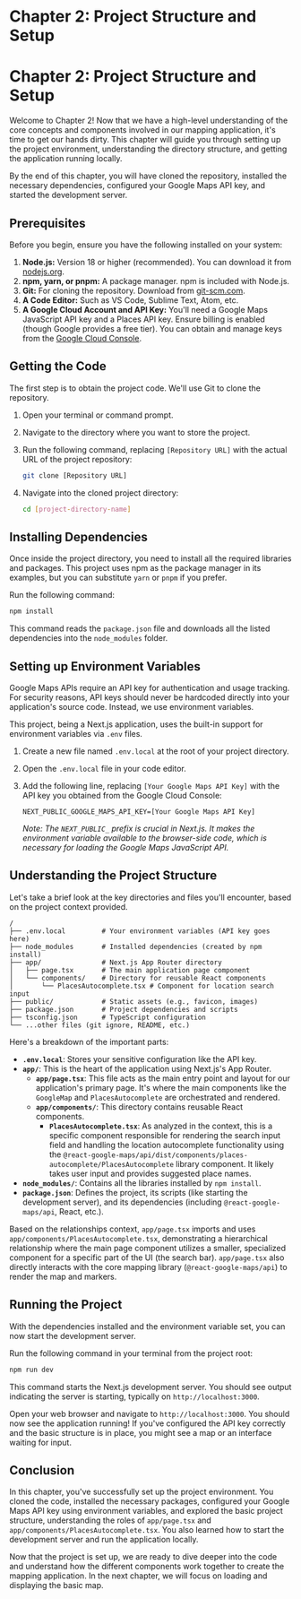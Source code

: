 # Chapter 2: **Project Structure and Setup**

# Chapter 2: Project Structure and Setup

Welcome to Chapter 2! Now that we have a high-level understanding of the core concepts and components involved in our mapping application, it's time to get our hands dirty. This chapter will guide you through setting up the project environment, understanding the directory structure, and getting the application running locally.

By the end of this chapter, you will have cloned the repository, installed the necessary dependencies, configured your Google Maps API key, and started the development server.

## Prerequisites

Before you begin, ensure you have the following installed on your system:

1.  **Node.js:** Version 18 or higher (recommended). You can download it from [nodejs.org](https://nodejs.org/).
2.  **npm, yarn, or pnpm:** A package manager. npm is included with Node.js.
3.  **Git:** For cloning the repository. Download from [git-scm.com](https://git-scm.com/).
4.  **A Code Editor:** Such as VS Code, Sublime Text, Atom, etc.
5.  **A Google Cloud Account and API Key:** You'll need a Google Maps JavaScript API key and a Places API key. Ensure billing is enabled (though Google provides a free tier). You can obtain and manage keys from the [Google Cloud Console](https://console.cloud.google.com/).

## Getting the Code

The first step is to obtain the project code. We'll use Git to clone the repository.

1.  Open your terminal or command prompt.
2.  Navigate to the directory where you want to store the project.
3.  Run the following command, replacing `[Repository URL]` with the actual URL of the project repository:

    ```bash
    git clone [Repository URL]
    ```
4.  Navigate into the cloned project directory:

    ```bash
    cd [project-directory-name]
    ```

## Installing Dependencies

Once inside the project directory, you need to install all the required libraries and packages. This project uses npm as the package manager in its examples, but you can substitute `yarn` or `pnpm` if you prefer.

Run the following command:

```bash
npm install
```

This command reads the `package.json` file and downloads all the listed dependencies into the `node_modules` folder.

## Setting up Environment Variables

Google Maps APIs require an API key for authentication and usage tracking. For security reasons, API keys should never be hardcoded directly into your application's source code. Instead, we use environment variables.

This project, being a Next.js application, uses the built-in support for environment variables via `.env` files.

1.  Create a new file named `.env.local` at the root of your project directory.
2.  Open the `.env.local` file in your code editor.
3.  Add the following line, replacing `[Your Google Maps API Key]` with the API key you obtained from the Google Cloud Console:

    ```dotenv
    NEXT_PUBLIC_GOOGLE_MAPS_API_KEY=[Your Google Maps API Key]
    ```

    *Note: The `NEXT_PUBLIC_` prefix is crucial in Next.js. It makes the environment variable available to the browser-side code, which is necessary for loading the Google Maps JavaScript API.*

## Understanding the Project Structure

Let's take a brief look at the key directories and files you'll encounter, based on the project context provided.

```
/
├── .env.local         # Your environment variables (API key goes here)
├── node_modules       # Installed dependencies (created by npm install)
├── app/               # Next.js App Router directory
│   ├── page.tsx       # The main application page component
│   └── components/    # Directory for reusable React components
│       └── PlacesAutocomplete.tsx # Component for location search input
├── public/            # Static assets (e.g., favicon, images)
├── package.json       # Project dependencies and scripts
├── tsconfig.json      # TypeScript configuration
└── ...other files (git ignore, README, etc.)
```

Here's a breakdown of the important parts:

*   **`.env.local`**: Stores your sensitive configuration like the API key.
*   **`app/`**: This is the heart of the application using Next.js's App Router.
    *   **`app/page.tsx`**: This file acts as the main entry point and layout for our application's primary page. It's where the main components like the `GoogleMap` and `PlacesAutocomplete` are orchestrated and rendered.
    *   **`app/components/`**: This directory contains reusable React components.
        *   **`PlacesAutocomplete.tsx`**: As analyzed in the context, this is a specific component responsible for rendering the search input field and handling the location autocomplete functionality using the `@react-google-maps/api/dist/components/places-autocomplete/PlacesAutocomplete` library component. It likely takes user input and provides suggested place names.
*   **`node_modules/`**: Contains all the libraries installed by `npm install`.
*   **`package.json`**: Defines the project, its scripts (like starting the development server), and its dependencies (including `@react-google-maps/api`, React, etc.).

Based on the relationships context, `app/page.tsx` imports and uses `app/components/PlacesAutocomplete.tsx`, demonstrating a hierarchical relationship where the main page component utilizes a smaller, specialized component for a specific part of the UI (the search bar). `app/page.tsx` also directly interacts with the core mapping library (`@react-google-maps/api`) to render the map and markers.

## Running the Project

With the dependencies installed and the environment variable set, you can now start the development server.

Run the following command in your terminal from the project root:

```bash
npm run dev
```

This command starts the Next.js development server. You should see output indicating the server is starting, typically on `http://localhost:3000`.

Open your web browser and navigate to `http://localhost:3000`. You should now see the application running! If you've configured the API key correctly and the basic structure is in place, you might see a map or an interface waiting for input.

## Conclusion

In this chapter, you've successfully set up the project environment. You cloned the code, installed the necessary packages, configured your Google Maps API key using environment variables, and explored the basic project structure, understanding the roles of `app/page.tsx` and `app/components/PlacesAutocomplete.tsx`. You also learned how to start the development server and run the application locally.

Now that the project is set up, we are ready to dive deeper into the code and understand how the different components work together to create the mapping application. In the next chapter, we will focus on loading and displaying the basic map.
